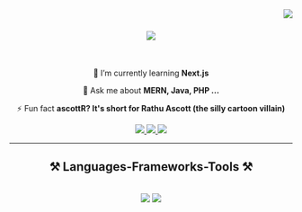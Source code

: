 <img align="right" src="https://visitor-badge.laobi.icu/badge?page_id=ascottR" />

<h1 align="center">
    <img src="https://readme-typing-svg.demolab.com?font=Space+Mono&weight=500&size=32&pause=1000&color=F7F7F7&random=false&width=480&height=56&lines=Hello+there+%F0%9F%91%8B;I+am+Tehan+Nimsitha" />
</h1>

<br/>

<div align="center">
  
 🌱 I’m currently learning **Next.js**

💬 Ask me about **MERN, Java, PHP ...**

⚡ Fun fact **ascottR? It's short for Rathu Ascott (the silly cartoon villain)**

 </div>
<div align="center"> 
  <a href="nimsithamvt@gmail.com">
    <img src="https://img.shields.io/badge/Gmail-333333?style=for-the-badge&logo=gmail&logoColor=red" />
  </a>
  <a href="www.linkedin.com/in/tehannimsitha" target="_blank">
    <img src="https://img.shields.io/badge/LinkedIn-0077B5?style=for-the-badge&logo=linkedin&logoColor=white" target="_blank" />
  </a>
  <a href="https:/ascottR.github.io" target="_blank">
     <img src="https://img.shields.io/badge/Portfolio-FF5722?style=for-the-badge&logo=todoist&logoColor=white" target="_blank" /> <!-- sqlite, safari, google-chrome are other good icon options -->
  </a>
</div>

 <hr/>
 
<h2 align="center">⚒️ Languages-Frameworks-Tools ⚒️</h2>
<br/>
<div align="center">
    <img src="https://skillicons.dev/icons?i=react,bootstrap,html,css,vscode,github,figma,tailwind,git" />
    <img src="https://skillicons.dev/icons?i=nodejs,python,javascript,typescript,express,firebase,mongodb,c,java,nextjs,mysql" /><br>
</div>

<br/>

<!--<hr/>

<div align="center">
  <h2>🐍 My Contributions 🐍</h2>
  <br>
  <img alt="snake eating my contributions" src="https://raw.githubusercontent.com/salesp07/salesp07/output/github-contribution-grid-snake.svg" />
  
  <br/><br/><br/>
</div>


<hr/>

<h2 align="center">⚡ Stats ⚡</h2>
<br>
<div align=center>
  <img width=390 src="https://github-readme-streak-stats-ascottR.vercel.app/?user=ascottR&count_private=true&theme=react&border_radius=10" alt="streak stats"/>
  <img width=390 src="https://github-readme-stats  .vercel.app/api?username=ascottR&count_private=true&show_icons=true&theme=react&rank_icon=github&border_radius=10" alt="readme stats" />
  <br/>
  <img width=325 align="center" src="https://github-readme-stats-ascottR.vercel.app/api/top-langs/?username=ascottR&hide=HTML&langs_count=8&layout=compact&theme=react&border_radius=10&size_weight=0.5&count_weight=0.5&exclude_repo=github-readme-stats" alt="top langs" />
</div>

<br/><br/>

<hr/>
-->
<br/>
